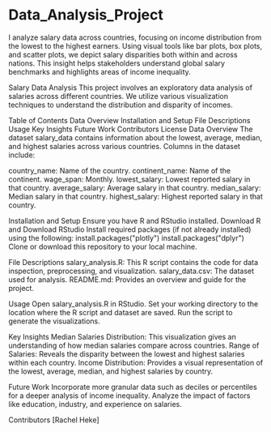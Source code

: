 # Data_Analysis_Project
I analyze salary data across countries, focusing on income distribution from the lowest to the highest earners. Using visual tools like bar plots, box plots, and scatter plots, we depict salary disparities both within and across nations. This insight helps stakeholders understand global salary benchmarks and highlights areas of income inequality.


Salary Data Analysis
This project involves an exploratory data analysis of salaries across different countries. We utilize various visualization techniques to understand the distribution and disparity of incomes.

Table of Contents
Data Overview
Installation and Setup
File Descriptions
Usage
Key Insights
Future Work
Contributors
License
Data Overview
The dataset salary_data contains information about the lowest, average, median, and highest salaries across various countries. Columns in the dataset include:

country_name: Name of the country.
continent_name: Name of the continent.
wage_span: Monthly.
lowest_salary: Lowest reported salary in that country.
average_salary: Average salary in that country.
median_salary: Median salary in that country.
highest_salary: Highest reported salary in that country.

Installation and Setup
Ensure you have R and RStudio installed. Download R and Download RStudio
Install required packages (if not already installed) using the following:
install.packages("plotly")
install.packages("dplyr")
Clone or download this repository to your local machine.

File Descriptions
salary_analysis.R: This R script contains the code for data inspection, preprocessing, and visualization.
salary_data.csv: The dataset used for analysis.
README.md: Provides an overview and guide for the project.

Usage
Open salary_analysis.R in RStudio.
Set your working directory to the location where the R script and dataset are saved.
Run the script to generate the visualizations.

Key Insights
Median Salaries Distribution: This visualization gives an understanding of how median salaries compare across countries.
Range of Salaries: Reveals the disparity between the lowest and highest salaries within each country.
Income Distribution: Provides a visual representation of the lowest, average, median, and highest salaries by country.

Future Work
Incorporate more granular data such as deciles or percentiles for a deeper analysis of income inequality.
Analyze the impact of factors like education, industry, and experience on salaries.

Contributors
[Rachel Heke]

